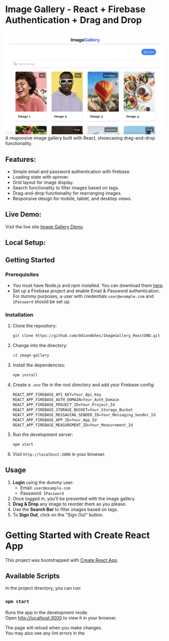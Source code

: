 # Image Gallery - React + Firebase Authentication + Drag and Drop

![Image Gallery Screenshot](./src/Screenshot%202023-09-20%20at%209.13.03%20PM.png)
A responsive image gallery built with React, showcasing drag-and-drop functionality.

## Features:

- Simple email and password authentication with firebase.
- Loading state with spinner.
- Grid layout for image display.
- Search functionality to filter images based on tags.
- Drag-and-drop functionality for rearranging images.
- Responsive design for mobile, tablet, and desktop views.

## Live Demo:

Visit the live site [Image Gallery Demo](https://image-gallery-react-dnd.vercel.app/)

## Local Setup:
## Getting Started

### Prerequisites

- You must have Node.js and npm installed. You can download them [here](https://nodejs.org/).
- Set up a Firebase project and enable Email & Password authentication. For dummy purposes, a user with credentials `user@example.com` and `1Password` should be set up.

### Installation

1. Clone the repository:
    ```bash
    git clone https://github.com/OdionAkhes/ImageGallery_ReactDND.git
    ```

2. Change into the directory:
    ```bash
    cd image-gallery
    ```

3. Install the dependencies:
    ```bash
    npm install
    ```

4. Create a `.env` file in the root directory and add your Firebase config:
    ```plaintext
    REACT_APP_FIREBASE_API_KEY=Your_Api_Key
    REACT_APP_FIREBASE_AUTH_DOMAIN=Your_Auth_Domain
    REACT_APP_FIREBASE_PROJECT_ID=Your_Project_Id
    REACT_APP_FIREBASE_STORAGE_BUCKET=Your_Storage_Bucket
    REACT_APP_FIREBASE_MESSAGING_SENDER_ID=Your_Messaging_Sender_Id
    REACT_APP_FIREBASE_APP_ID=Your_App_Id
    REACT_APP_FIREBASE_MEASUREMENT_ID=Your_Measurement_Id
    ```

5. Run the development server:
    ```bash
    npm start
    ```

6. Visit `http://localhost:3000` in your browser.


## Usage

1. **Login** using the dummy user: 
    - Email: `user@example.com`
    - Password: `1Password`
2. Once logged in, you'll be presented with the image gallery.
3. **Drag & Drop** any image to reorder them as you please.
4. Use the **Search Bar** to filter images based on tags.
5. To **Sign Out**, click on the "Sign Out" button.




# Getting Started with Create React App

This project was bootstrapped with [Create React App](https://github.com/facebook/create-react-app).

## Available Scripts

In the project directory, you can run:

### `npm start`

Runs the app in the development mode.\
Open [http://localhost:3000](http://localhost:3000) to view it in your browser.

The page will reload when you make changes.\
You may also see any lint errors in the 
